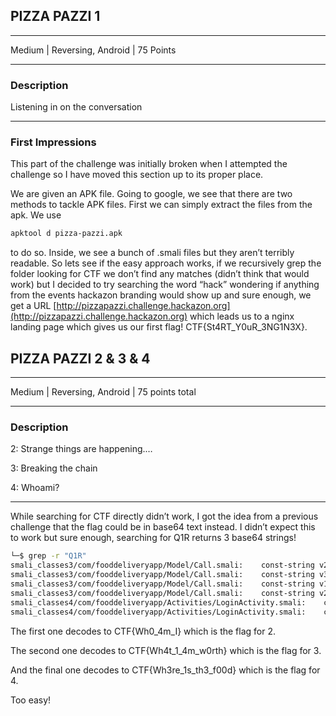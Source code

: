 ## PIZZA PAZZI 1

---

Medium | Reversing, Android | 75 Points

---

### Description

Listening in on the conversation

---

### First Impressions

This part of the challenge was initially broken when I attempted the challenge so I have moved this section up to its proper place. 

We are given an APK file. Going to google, we see that there are two methods to tackle APK files. First we can simply extract the files from the apk. We use 

```bash
apktool d pizza-pazzi.apk
```

to do so. Inside, we see a bunch of .smali files but they aren’t terribly readable. So lets see if the easy approach works, if we recursively grep the folder looking for CTF we don’t find any matches (didn’t think that would work) but I decided to try searching the word “hack” wondering if anything from the events hackazon branding would show up and sure enough, we get a URL [http://pizzapazzi.challenge.hackazon.org](http://pizzapazzi.challenge.hackazon.org) which leads us to a nginx landing page which gives us our first flag! CTF{St4RT_Y0uR_3NG1N3X}. 

## PIZZA PAZZI 2 & 3 & 4

---

Medium | Reversing, Android | 75 points total

---

### Description

2: Strange things are happening.…

3: Breaking the chain

4: Whoami?

---

While searching for CTF directly didn’t work, I got the idea from a previous challenge that the flag could be in base64 text instead. I didn’t expect this to work but sure enough, searching for Q1R returns 3 base64 strings!

```bash
└─$ grep -r "Q1R"   
smali_classes3/com/fooddeliveryapp/Model/Call.smali:    const-string v2, "Q1RGe1doMF80bV9JfQ=="
smali_classes3/com/fooddeliveryapp/Model/Call.smali:    const-string v3, "Q1RGe1doMF80bV9JfQ=="
smali_classes3/com/fooddeliveryapp/Model/Call.smali:    const-string v1, "Q1RGe1doNHRfMV80bV93MHJ0aH0="
smali_classes3/com/fooddeliveryapp/Model/Call.smali:    const-string v2, "Q1RGe1doNHRfMV80bV93MHJ0aH0="
smali_classes4/com/fooddeliveryapp/Activities/LoginActivity.smali:    const-string v1, "Q1RGe1doM3JlXzFzX3RoM19mMDBkfQ=="
smali_classes4/com/fooddeliveryapp/Activities/LoginActivity.smali:    const-string v2, "Q1RGe1doM3JlXzFzX3RoM19mMDBkfQ=="
```

The first one decodes to CTF{Wh0_4m_I} which is the flag for 2.

The second one decodes to CTF{Wh4t_1_4m_w0rth} which is the flag for 3. 

And the final one decodes to CTF{Wh3re_1s_th3_f00d} which is the flag for 4.

Too easy!
